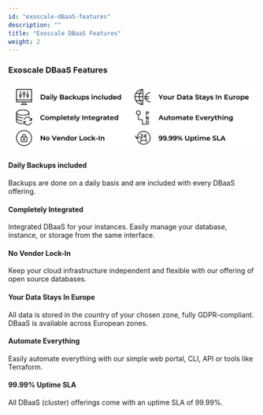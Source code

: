 ```yaml
---
id: "exoscale-dBaaS-features"
description: ""
title: "Exoscale DBaaS Features"
weight: 2
---
```


### Exoscale DBaaS Features

![dbaas-features](dbaas-features.png) 

#### **Daily Backups included**

Backups are done on a daily basis and are included with every DBaaS offering.

#### **Completely Integrated**

Integrated DBaaS for your instances. Easily manage your database, instance, or storage from the same interface.

#### **No Vendor Lock-In**

Keep your cloud infrastructure independent and flexible with our offering of open source databases.

#### **Your Data Stays In Europe**

All data is stored in the country of your chosen zone, fully GDPR-compliant. DBaaS is available across European zones.

#### **Automate Everything**

Easily automate everything with our simple web portal, CLI, API or tools like Terraform.

#### **99.99% Uptime SLA**

All DBaaS (cluster) offerings come with an uptime SLA of 99.99%.